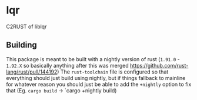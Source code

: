 # lqr
C2RUST of liblqr

## Building
This package is meant to be built with a nightly version of rust (`1.91.0` - `1.92.X` so basically anything after this was merged https://github.com/rust-lang/rust/pull/144192) 
The `rust-toolchain` file is configured so that everything should just build using nightly, but if things fallback to mainline for whatever reason you should just be able to add the `+nightly` option to fix that (Eg. `cargo build` -> `cargo +nightly build)
